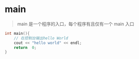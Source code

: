 # main
> main 是一个程序的入口，每个程序有且仅有一个 main 入口
```c++
int main(){
    // 在控制台输出hello World    
    cout << "hello world" << endl;
    return  0;
}

```
